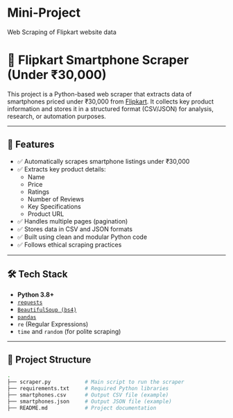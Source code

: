 # Mini-Project
Web Scraping of Flipkart website data
# 📱 Flipkart Smartphone Scraper (Under ₹30,000)

This project is a Python-based web scraper that extracts data of smartphones priced under ₹30,000 from [Flipkart](https://www.flipkart.com). It collects key product information and stores it in a structured format (CSV/JSON) for analysis, research, or automation purposes.

---

## 🚀 Features

- ✅ Automatically scrapes smartphone listings under ₹30,000
- ✅ Extracts key product details:
  - Name
  - Price
  - Ratings
  - Number of Reviews
  - Key Specifications
  - Product URL
- ✅ Handles multiple pages (pagination)
- ✅ Stores data in CSV and JSON formats
- ✅ Built using clean and modular Python code
- ✅ Follows ethical scraping practices

---

## 🛠️ Tech Stack

- **Python 3.8+**
- [`requests`](https://docs.python-requests.org/)
- [`BeautifulSoup (bs4)`](https://www.crummy.com/software/BeautifulSoup/)
- [`pandas`](https://pandas.pydata.org/)
- `re` (Regular Expressions)
- `time` and `random` (for polite scraping)

---

## 📂 Project Structure

```bash
.
├── scraper.py           # Main script to run the scraper
├── requirements.txt     # Required Python libraries
├── smartphones.csv      # Output CSV file (example)
├── smartphones.json     # Output JSON file (example)
├── README.md            # Project documentation
